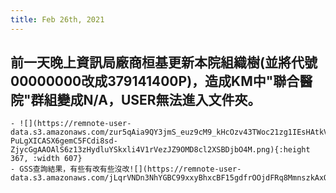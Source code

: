```yaml
---
title: Feb 26th, 2021
---
```


## 前一天晚上資訊局廠商桓基更新本院組織樹(並將代號00000000改成379141400P)，造成KM中"聯合醫院"群組變成N/A，USER無法進入文件夾。
    - ![](https://remnote-user-data.s3.amazonaws.com/zur5qAia9QY3jmS_euz9cM9_kHcOzv43TWoc21zg1IEsHAtkV-PuLgXICASX6gemC5FCdi8sd-ZjycGgAAOAlS6z13zHydluYSkxli4V1rVezJZ9OMD8cl2XSBDjbO4M.png){:height 367, :width 607}
    - GSS查詢結果，有些有改有些沒改![](https://remnote-user-data.s3.amazonaws.com/jLqrVNDn3NhYGBC99xxyBhxcBF15gdfrOOjdFRq8MmnszkAxO6m9LmwjKrizmWCDAavPbBw1xjnxXBZ8oPMQOsfgx8NrYzRpkbHR2aVD0z5AExiG2YMk0lGTtehx1elf.png)
